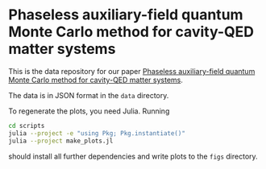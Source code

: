 # Phaseless auxiliary-field quantum Monte Carlo method for cavity-QED matter systems

This is the data repository for our paper [Phaseless auxiliary-field quantum Monte Carlo method for cavity-QED matter systems](https://doi.org/10.48550/arXiv.2410.18838).

The data is in JSON format in the `data` directory.

To regenerate the plots, you need Julia. Running

```bash
cd scripts
julia --project -e "using Pkg; Pkg.instantiate()"
julia --project make_plots.jl
```

should install all further dependencies and write plots to the `figs` directory.
